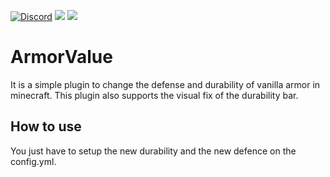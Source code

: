 [![Discord](https://img.shields.io/discord/800828802921529355.svg?label=&logo=discord&logoColor=ffffff&color=7389D8&labelColor=6A7EC2)](https://discord.gg/ruBKMD9a9J) [![](https://poggit.pmmp.io/shield.api/ArmorValue)](https://poggit.pmmp.io/p/ArmorValue) [![](https://poggit.pmmp.io/shield.dl.total/ArmorValue)](https://poggit.pmmp.io/p/ArmorValue)

# ArmorValue
It is a simple plugin to change the defense and durability of vanilla armor in minecraft.
This plugin also supports the visual fix of the durability bar.

## How to use
You just have to setup the new durability and the new defence on the config.yml.
